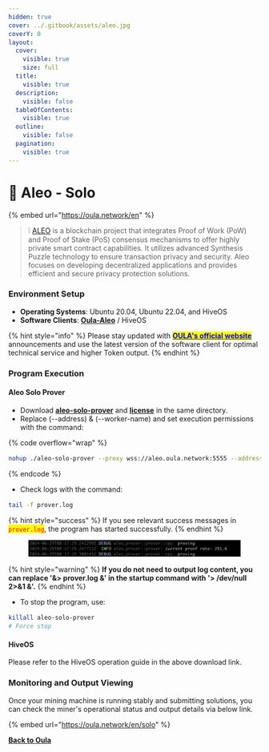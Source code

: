```yaml
---
hidden: true
cover: ../.gitbook/assets/aleo.jpg
coverY: 0
layout:
  cover:
    visible: true
    size: full
  title:
    visible: true
  description:
    visible: false
  tableOfContents:
    visible: true
  outline:
    visible: false
  pagination:
    visible: true
---
```


# 🤖 Aleo - Solo

{% embed url="https://oula.network/en" %}

> &#x20;❕ [ALEO](https://www.aleo.org/) is a blockchain project that integrates Proof of Work (PoW) and Proof of Stake (PoS) consensus mechanisms to offer highly private smart contract capabilities. It utilizes advanced Synthesis Puzzle technology to ensure transaction privacy and security. Aleo focuses on developing decentralized applications and provides efficient and secure privacy protection solutions.

### **Environment Setup**

* **Operating Systems**: Ubuntu 20.04, Ubuntu 22.04, and HiveOS
* **Software Clients**: [**Oula-Aleo**](https://github.com/oula-network/aleo/releases/tag/v1.6-testnet-beta) / HiveOS

{% hint style="info" %}
Please stay updated with [<mark style="color:blue;">**OULA's official website**</mark>](https://oula.network/en) announcements and use the latest version of the software client for optimal technical service and higher Token output.
{% endhint %}

### **Program Execution**

#### **Aleo Solo Prover**

* Download [**aleo-solo-prover**](https://github.com/oula-network/aleo/releases/download/v1.6-testnet-beta/aleo-solo-prover) and [**license**](https://github.com/oula-network/aleo/releases/download/v1.6-testnet-beta/license) in the same directory.
* Replace (--address) &  (--worker-name) and set execution permissions with the command:

{% code overflow="wrap" %}
```sh
nohup ./aleo-solo-prover --proxy wss://aleo.oula.network:5555 --address <YOUR_ALEO_ADDRESS> --worker-name <WORKER_NAME> > prover.log 2>&1 &shell
```
{% endcode %}

* Check logs with the command:

```bash
tail -f prover.log
```

{% hint style="success" %}
If you see relevant success messages in <mark style="color:red;">`prover.log`</mark>, the program has started successfully.
{% endhint %}

<figure><img src="../.gitbook/assets/image (1) (1) (1).png" alt=""><figcaption></figcaption></figure>

{% hint style="warning" %}
**If you do not need to output log content, you can replace '&> prover.log &' in the startup command with '> /dev/null 2>&1 &'.**
{% endhint %}

* To stop the program, use:

```bash
killall aleo-solo-prover
# Force stop
```

#### **HiveOS**

Please refer to the HiveOS operation guide in the above download link.



### **Monitoring and Output Viewing**

Once your mining machine is running stably and submitting solutions, you can check the miner's operational status and output details via below link.

{% embed url="https://oula.network/en/solo" %}





[**Back to Oula**](https://oula.network/zh/login)

